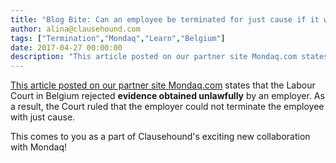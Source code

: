 ```yaml
---
title: "Blog Bite: Can an employee be terminated for just cause if it was found on the basis of unlawfully obtained evidence?"
author: alina@clausehound.com
tags: ["Termination","Mondaq","Learn","Belgium"]
date: 2017-04-27 00:00:00
description: "This article posted on our partner site Mondaq.com states that the Labour Court in Belgium rejected evidence obtained unlawfully by an employer."
---
```


[This article posted on our partner site Mondaq.com](http://www.mondaq.com/x/589586/employment+litigation+tribunals/Termination+For+Just+Cause+Unfounded+On+The+Basis+Of+Unlawfully+Obtained+Evidence) states that the Labour Court in Belgium rejected **evidence obtained unlawfully** by an employer. As a result, the Court ruled that the employer could not terminate the employee with just cause.

This comes to you as a part of Clausehound's exciting new collaboration with Mondaq!
